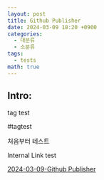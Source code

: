 ```yaml
---
layout: post
title: Github Publisher
date: 2024-03-09 18:20 +0900
categories:
  - 대분류
  - 소분류
tags:
  - tests
math: true
---
```


## Intro: 

tag test

#tagtest


처음부터 테스트

Internal Link test

[2024-03-09-Github Publisher](_posts/2024-03-09-Github%20Publisher.md)

